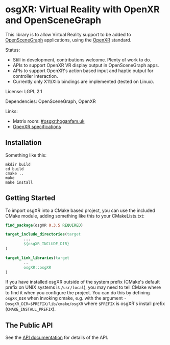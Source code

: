 osgXR: Virtual Reality with OpenXR and OpenSceneGraph
=====================================================

This library is to allow Virtual Reality support to be added to
[OpenSceneGraph](http://www.openscenegraph.org/) applications, using the
[OpenXR](https://www.khronos.org/OpenXR/) standard.

Status:
 * Still in development, contributions welcome. Plenty of work to do.
 * APIs to support OpenXR VR display output in OpenSceneGraph apps.
 * APIs to support OpenXR's action based input and haptic output for controller
   interaction.
 * Currently only X11/Xlib bindings are implemented (tested on Linux).

License: LGPL 2.1

Dependencies: OpenSceneGraph, OpenXR

Links:
 * Matrix room: [#osgxr:hoganfam.uk](https://matrix.to/#/#osgxr:hoganfam.uk?via=hoganfam.uk)
 * [OpenXR specifications](https://www.khronos.org/registry/OpenXR/#apispecs)


Installation
------------

Something like this:
```shell
mkdir build
cd build
cmake ..
make
make install
```


Getting Started
---------------

To import osgXR into a CMake based project, you can use the included CMake
module, adding something like this to your CMakeLists.txt:
```cmake
find_package(osgXR 0.3.5 REQUIRED)

target_include_directories(target
        ...
        ${osgXR_INCLUDE_DIR}
)

target_link_libraries(target
        ..
        osgXR::osgXR
)
```

If you have installed osgXR outside of the system prefix (CMake's default prefix
on UNIX systems is ``/usr/local``), you may need to tell CMake where to find it
when you configure the project. You can do this by defining ``osgXR_DIR`` when
invoking cmake, e.g. with the argument ``-DosgXR_DIR=$PREFIX/lib/cmake/osgXR``
where ``$PREFIX`` is osgXR's install prefix (``CMAKE_INSTALL_PREFIX``).


The Public API
--------------

See the [API documentation](docs/API.md) for details of the API.
